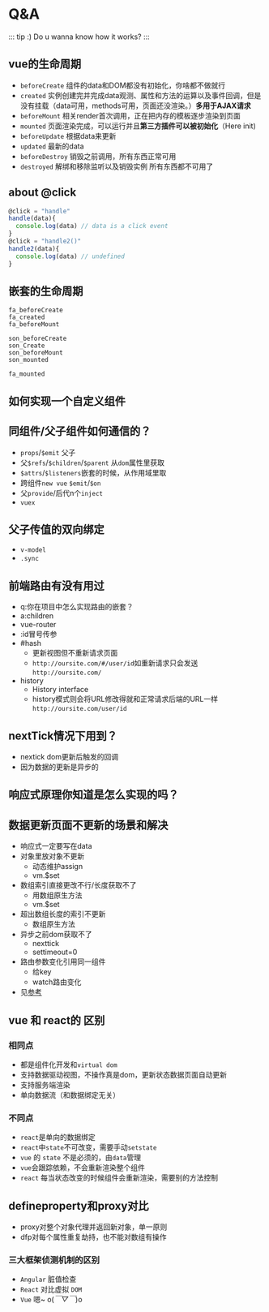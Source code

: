 
# Q&A

::: tip :)
Do u wanna know how it works?
:::

## vue的生命周期 
- `beforeCreate` 组件的data和DOM都没有初始化，你啥都不做就行
- `created` 实例创建完并完成data观测、属性和方法的运算以及事件回调，但是没有挂载（data可用，methods可用，页面还没渲染。）**多用于AJAX请求**
- `beforeMount` 相关render首次调用，正在把内存的模板逐步渲染到页面
- `mounted` 页面渲染完成，可以运行并且**第三方插件可以被初始化**（Here init)
- `beforeUpdate` 根据data来更新
- `updated` 最新的data
- `beforeDestroy` 销毁之前调用，所有东西正常可用
- `destroyed` 解绑和移除监听以及销毁实例 所有东西都不可用了

## about @click
``` js
@click = "handle"
handle(data){
  console.log(data) // data is a click event
}
@click = "handle2()"
handle2(data){
  console.log(data) // undefined
}
```

## 嵌套的生命周期
``` 
fa_beforeCreate
fa_created
fa_beforeMount

son_beforeCreate
son_Create
son_beforeMount
son_mounted

fa_mounted

````

## 如何实现一个自定义组件
## 同组件/父子组件如何通信的？
- `props`/`$emit` 父子
- 父`$refs`/`$children`/`$parent` 从`dom`属性里获取
- `$attrs`/`$listeners`嵌套的时候，从作用域里取
- 跨组件`new vue` `$emit`/`$on`
- 父`provide`/后代n个`inject`
- `vuex`

## 父子传值的双向绑定
- `v-model`
- `.sync`
## 前端路由有没有用过 
- q:你在项目中怎么实现路由的嵌套？
- a:children
- vue-router
- :id冒号传参
- #hash
    - 更新视图但不重新请求页面
    - `http://oursite.com/#/user/id`如重新请求只会发送`http://oursite.com/`
- history
    - History interface
    - history模式则会将URL修改得就和正常请求后端的URL一样 `http://oursite.com/user/id`
## nextTick情况下用到？
- nextick dom更新后触发的回调
- 因为数据的更新是异步的
## 响应式原理你知道是怎么实现的吗？
## 数据更新页面不更新的场景和解决
- 响应式一定要写在data
- 对象里放对象不更新
    - 动态维护assign
    - vm.$set
- 数组索引直接更改不行/长度获取不了
    - 用数组原生方法  
    - vm.$set
- 超出数组长度的索引不更新
    - 数组原生方法
- 异步之前dom获取不了
    - nexttick
    - settimeout=0
- 路由参数变化引用同一组件
    - 给key
    - watch路由变化
- 见[参考](https://www.cnblogs.com/houxianzhou/p/13645294.html)

## vue 和 react的 区别
### 相同点
- 都是组件化开发和`virtual dom`
- 支持数据驱动视图，不操作真是dom，更新状态数据页面自动更新
- 支持服务端渲染
- 单向数据流（和数据绑定无关）
### 不同点
- `react`是单向的数据绑定
- `react`中`state`不可改变，需要手动`setstate`
- `vue` 的 `state` 不是必须的，由`data`管理
- `vue`会跟踪依赖，不会重新渲染整个组件
- `react` 每当状态改变的时候组件会重新渲染，需要别的方法控制

## defineproperty和proxy对比
- proxy对整个对象代理并返回新对象，单一原则
- dfp对每个属性重复劫持，也不能对数组有操作

### 三大框架侦测机制的区别
- `Angular` 脏值检查
- `React` 对比虚拟 `DOM`
- `Vue` 嗯~ o(*￣▽￣*)o

